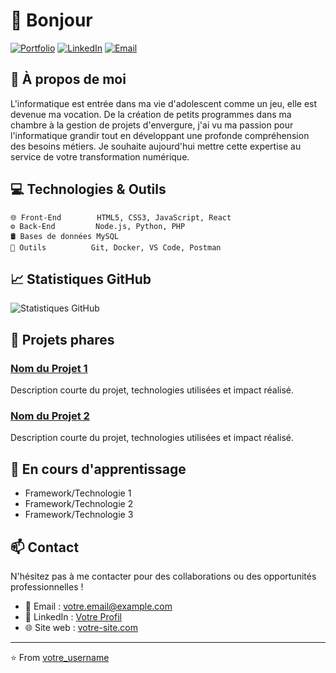 # 👋 Bonjour

[![Portfolio](https://img.shields.io/badge/-Portfolio-red?style=flat&logo=appveyor&logoColor=white)](VOTRE_SITE)
[![LinkedIn](https://img.shields.io/badge/-LinkedIn-0077B5?style=flat&logo=linkedin&logoColor=white)](VOTRE_LINKEDIN)
[![Email](https://img.shields.io/badge/-Email-c14438?style=flat&logo=gmail&logoColor=white)](mailto:VOTRE_EMAIL)

## 🚀 À propos de moi

L'informatique est entrée dans ma vie d'adolescent comme un jeu, elle est devenue ma vocation. De la création de petits programmes dans ma chambre à la gestion de projets d'envergure, j'ai vu ma passion pour l'informatique grandir tout en développant une profonde compréhension des besoins métiers. Je souhaite aujourd'hui mettre cette expertise au service de votre transformation numérique.

## 💻 Technologies & Outils

```text
🌐 Front-End        HTML5, CSS3, JavaScript, React
⚙️ Back-End         Node.js, Python, PHP
🛢️ Bases de données MySQL
🔧 Outils          Git, Docker, VS Code, Postman
```

## 📈 Statistiques GitHub

![Statistiques GitHub](https://github-readme-stats.vercel.app/api?username=VOTRE_USERNAME&show_icons=true&theme=radical)

## 🎯 Projets phares

### [Nom du Projet 1](lien_projet)
Description courte du projet, technologies utilisées et impact réalisé.

### [Nom du Projet 2](lien_projet)
Description courte du projet, technologies utilisées et impact réalisé.

## 🌱 En cours d'apprentissage

- Framework/Technologie 1
- Framework/Technologie 2
- Framework/Technologie 3

## 📫 Contact

N'hésitez pas à me contacter pour des collaborations ou des opportunités professionnelles !

- 📧 Email : votre.email@example.com
- 💼 LinkedIn : [Votre Profil](VOTRE_LINKEDIN)
- 🌐 Site web : [votre-site.com](VOTRE_SITE)

---
⭐️ From [votre_username](https://github.com/votre_username)
